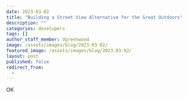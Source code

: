 ```yaml
---
date: 2023-03-02
title: "Building a Street View Alternative for the Great Outdoors"
description: ""
categories: developers
tags: []
author_staff_member: dgreenwood
image: /assets/images/blog/2023-03-02/
featured_image: /assets/images/blog/2023-03-02/
layout: post
published: false
redirect_from:
  - 
---
```



OK


